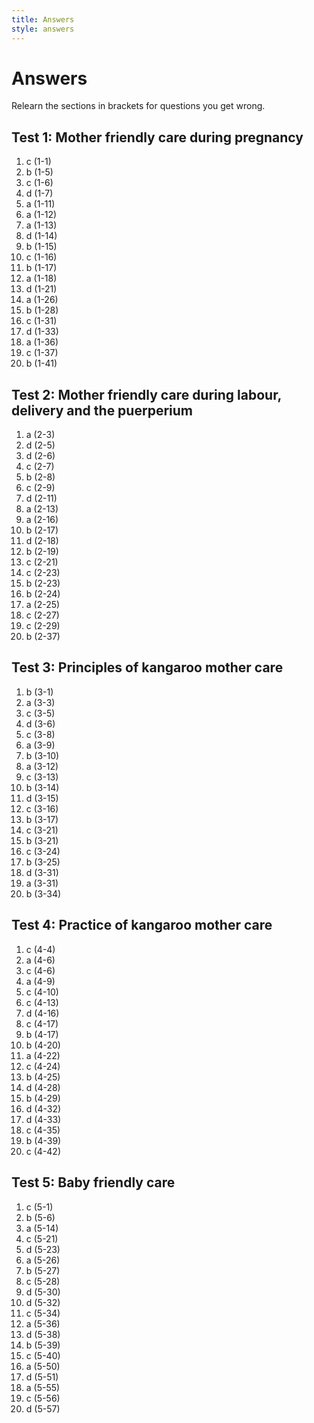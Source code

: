 ```yaml
---
title: Answers
style: answers
---
```


# Answers

Relearn the sections in brackets for questions you get wrong.

## Test 1: Mother friendly care during pregnancy

1.	c	(1-1)
2.	b	(1-5)
3.	c	(1-6)
4.	d	(1-7)
5.	a	(1-11)
6.	a	(1-12)
7.	a	(1-13)
8.	d	(1-14)
9.	b	(1-15)
10.	c	(1-16)
11.	b	(1-17)
12.	a	(1-18)
13.	d	(1-21)
14.	a	(1-26)
15.	b	(1-28)
16.	c	(1-31)
17.	d	(1-33)
18.	a	(1-36)
19.	c	(1-37)
20.	b	(1-41)

## Test 2: Mother friendly care during labour, delivery and the puerperium

1.	a	(2-3)
2.	d	(2-5)
3.	d	(2-6)
4.	c	(2-7)
5.	b	(2-8)
6.	c	(2-9)
7.	d	(2-11)
8.	a	(2-13)
9.	a	(2-16)
10.	b	(2-17)
11.	d	(2-18)
12.	b	(2-19)
13.	c	(2-21)
14.	c	(2-23)
15.	b	(2-23)
16.	b	(2-24)
17.	a	(2-25)
18.	c	(2-27)
19.	c	(2-29)
20.	b	(2-37)

## Test 3: Principles of kangaroo mother care

1.	b	(3-1)
2.	a	(3-3)
3.	c	(3-5)
4.	d	(3-6)
5.	c	(3-8)
6.	a	(3-9)
7.	b	(3-10)
8.	a	(3-12)
9.	c	(3-13)
10.	b	(3-14)
11.	d	(3-15)
12.	c	(3-16)
13.	b	(3-17)
14.	c	(3-21)
15.	b	(3-21)
16.	c	(3-24)
17.	b	(3-25)
18.	d	(3-31)
19.	a	(3-31)
20.	b	(3-34)

## Test 4: Practice of kangaroo mother care

1.	c	(4-4)
2.	a	(4-6)
3.	c	(4-6)
4.	a	(4-9)
5.	c	(4-10)
6.	c	(4-13)
7.	d	(4-16)
8.	c	(4-17)
9.	b	(4-17)
10.	b	(4-20)
11.	a	(4-22)
12.	c	(4-24)
13.	b	(4-25)
14.	d	(4-28)
15.	b	(4-29)
16.	d	(4-32)
17.	d	(4-33)
18.	c	(4-35)
19.	b	(4-39)
20.	c	(4-42)

## Test 5: Baby friendly care

1.	c	(5-1)
2.	b	(5-6)
3.	a	(5-14)
4.	c	(5-21)
5.	d	(5-23)
6.	a	(5-26)
7.	b	(5-27)
8.	c	(5-28)
9.	d	(5-30)
10.	d	(5-32)
11.	c	(5-34)
12.	a	(5-36)
13.	d	(5-38)
14.	b	(5-39)
15.	c	(5-40)
16.	a	(5-50)
17.	d	(5-51)
18.	a	(5-55)
19.	c	(5-56)
20.	d	(5-57)
